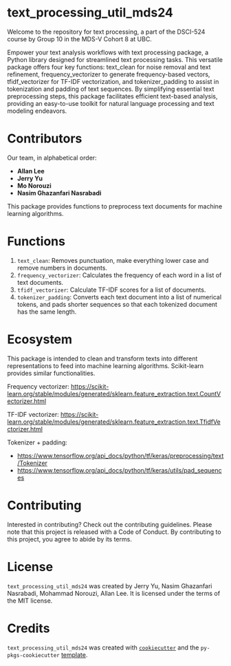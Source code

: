 # text_processing_util_mds24
Welcome to the repository for text processing, a part of the DSCI-524 course by Group 10 in the MDS-V Cohort 8 at UBC.

Empower your text analysis workflows with text processing package, a Python library designed for streamlined text processing tasks. This versatile package offers four key functions: text_clean for noise removal and text refinement, frequency_vectorizer to generate frequency-based vectors, tfidf_vectorizer for TF-IDF vectorization, and tokenizer_padding to assist in tokenization and padding of text sequences. By simplifying essential text preprocessing steps, this package facilitates efficient text-based analysis, providing an easy-to-use toolkit for natural language processing and text modeling endeavors.

# Contributors
Our team, in alphabetical order:

- **Allan Lee**
- **Jerry Yu**
- **Mo Norouzi**
- **Nasim Ghazanfari Nasrabadi**

This package provides functions to preprocess text documents for machine learning algorithms.

# Functions
1.  `text_clean`: 
Removes punctuation, make everything lower case and remove numbers in documents.
2.  `frequency_vectorizer`:
Calculates the frequency of each word in a list of text documents.
3.  `tfidf_vectorizer`:
Calculate TF-IDF scores for a list of documents.
4.  `tokenizer_padding`:
Converts each text document into a list of numerical tokens, and pads shorter sequences so that each tokenized document has the same length.

# Ecosystem
This package is intended to clean and transform texts into different representations to feed into machine learning algorithms.
Scikit-learn provides similar functionalities.

Frequency vectorizer:
https://scikit-learn.org/stable/modules/generated/sklearn.feature_extraction.text.CountVectorizer.html

TF-IDF vectorizer:
https://scikit-learn.org/stable/modules/generated/sklearn.feature_extraction.text.TfidfVectorizer.html


Tokenizer + padding:
- https://www.tensorflow.org/api_docs/python/tf/keras/preprocessing/text/Tokenizer
- https://www.tensorflow.org/api_docs/python/tf/keras/utils/pad_sequences

# Contributing

Interested in contributing? Check out the contributing guidelines. Please note that this project is released with a Code of Conduct. By contributing to this project, you agree to abide by its terms.

# License

`text_processing_util_mds24` was created by Jerry Yu, Nasim Ghazanfari Nasrabadi, Mohammad Norouzi, Allan Lee. It is licensed under the terms of the MIT license.

# Credits

`text_processing_util_mds24` was created with [`cookiecutter`](https://cookiecutter.readthedocs.io/en/latest/) and the `py-pkgs-cookiecutter` [template](https://github.com/py-pkgs/py-pkgs-cookiecutter).
